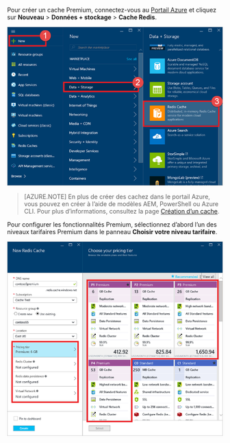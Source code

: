 Pour créer un cache Premium, connectez-vous au [Portail Azure](https://portal.azure.com) et cliquez sur **Nouveau** > **Données + stockage** > **Cache Redis**.

![Create cache](media/redis-cache-premium-create/redis-cache-new-cache-menu.png)

>[AZURE.NOTE] En plus de créer des cachez dans le portail Azure, vous pouvez en créer à l’aide de modèles AEM, PowerShell ou Azure CLI. Pour plus d’informations, consultez la page [Création d’un cache](../articles/redis-cache/cache-dotnet-how-to-use-azure-redis-cache.md#create-a-cache).

Pour configurer les fonctionnalités Premium, sélectionnez d’abord l’un des niveaux tarifaires Premium dans le panneau **Choisir votre niveau tarifaire**.

![Choisir un niveau tarifaire](media/redis-cache-premium-create/redis-cache-premium-pricing-tier.png)

<!---HONumber=AcomDC_0601_2016-->